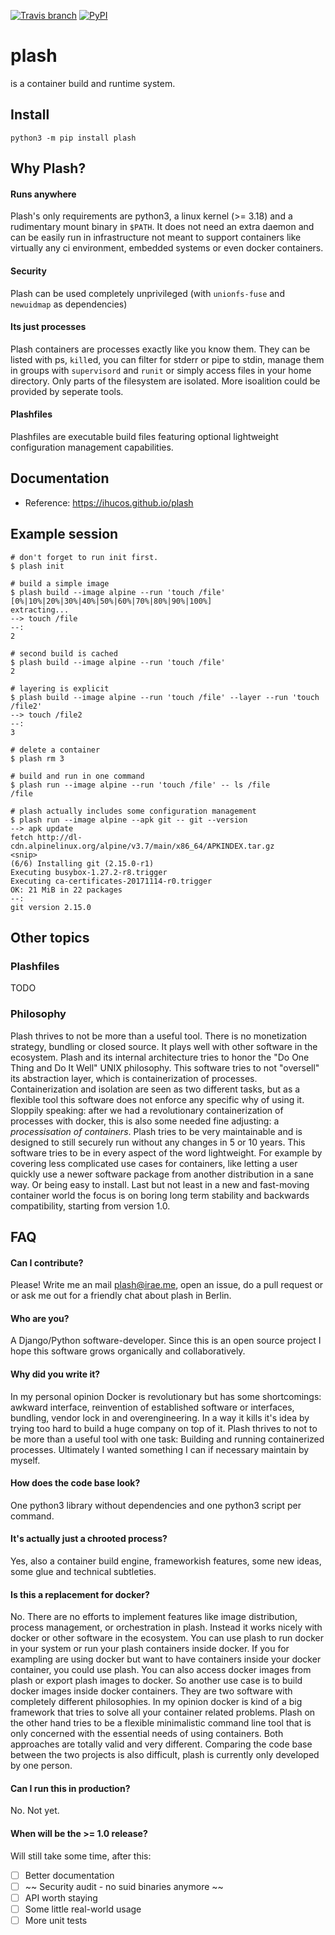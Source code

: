 [![Travis branch](https://img.shields.io/travis/ihucos/plash/master.svg?style=flat-square)](https://travis-ci.org/ihucos/plash#)
[![PyPI](https://img.shields.io/pypi/v/plash.svg?style=flat-square)](https://pypi.org/project/plash/)
# plash
is a container build and runtime system.

## Install
```
python3 -m pip install plash
```

## Why Plash?

#### Runs anywhere
Plash's only requirements are python3, a linux kernel (>= 3.18) and a rudimentary mount binary in `$PATH`. It does not need an extra daemon and can be easily run in infrastructure not meant to support containers like virtually any ci environment, embedded systems or even docker containers.

#### Security
Plash can be used completely unprivileged (with `unionfs-fuse` and `newuidmap` as dependencies)

#### Its just processes
Plash containers are processes exactly like you know them. They can be listed with ps, `kill`ed, you can filter for stderr or pipe to stdin, manage them in groups with `supervisord` and `runit` or simply access files in your home directory. Only parts of the filesystem are isolated. More isoalition could be provided by seperate tools.

#### Plashfiles
Plashfiles are executable build files featuring optional lightweight configuration management capabilities.

## Documentation
* Reference: https://ihucos.github.io/plash

## Example session

```
# don't forget to run init first.
$ plash init

# build a simple image
$ plash build --image alpine --run 'touch /file'
[0%|10%|20%|30%|40%|50%|60%|70%|80%|90%|100%]
extracting...
--> touch /file
--:
2

# second build is cached
$ plash build --image alpine --run 'touch /file'
2

# layering is explicit
$ plash build --image alpine --run 'touch /file' --layer --run 'touch /file2'
--> touch /file2
--:
3

# delete a container
$ plash rm 3

# build and run in one command
$ plash run --image alpine --run 'touch /file' -- ls /file
/file

# plash actually includes some configuration management
$ plash run --image alpine --apk git -- git --version
--> apk update
fetch http://dl-cdn.alpinelinux.org/alpine/v3.7/main/x86_64/APKINDEX.tar.gz
<snip>
(6/6) Installing git (2.15.0-r1)
Executing busybox-1.27.2-r8.trigger
Executing ca-certificates-20171114-r0.trigger
OK: 21 MiB in 22 packages
--:
git version 2.15.0
```

## Other topics

### Plashfiles
TODO

### Philosophy
Plash thrives to not be more than a useful tool. There is no monetization strategy, bundling or closed source. It plays well with other software in the ecosystem. Plash and its internal architecture tries to honor the "Do One Thing and Do It Well" UNIX philosophy. This software tries to not "oversell" its abstraction layer, which is containerization of processes. Containerization and isolation are seen as two different tasks, but as a flexible tool this software does not enforce any specific why of using it. Sloppily speaking: after we had a revolutionary containerization of processes with docker, this is also some needed fine adjusting: a *processisation of containers*.
Plash tries to be very maintainable and is designed to still securely run without any changes in 5 or 10 years. This software tries to be in every aspect of the word lightweight. For example by covering less complicated use cases for
containers, like letting a user quickly use a newer software package from another distribution in a sane way. Or being easy to install. Last but not least in a new and fast-moving container world the focus is on boring long term stability and backwards compatibility, starting from version 1.0.

## FAQ

#### Can I contribute?
Please! Write me an mail plash@irae.me, open an issue, do a pull request or or ask me out for a friendly chat about plash in Berlin.

#### Who are you?
A Django/Python software-developer. Since this is an open source project I hope this software grows organically and collaboratively.

#### Why did you write it?
In my personal opinion Docker is revolutionary but has some shortcomings: awkward interface, reinvention of established software or interfaces, bundling, vendor lock in and overengineering. In a way it kills it's idea by trying too hard to build a huge company on top of it. Plash thrives to not to be more than a useful tool with one task: Building and running containerized processes. Ultimately I wanted something I can if necessary maintain by myself.

#### How does the code base look?
One python3 library without dependencies and one python3 script per command.

#### It's actually just a chrooted process?
Yes, also a container build engine, frameworkish features, some new ideas, some glue and technical subtleties.

#### Is this a replacement for docker?
No. There are no efforts to implement features like image distribution, process management, or orchestration in plash.  Instead it works nicely with docker or other software in the ecosystem. You can use plash to run docker in your system or run your plash containers inside docker. If you for exampling are using docker but want to have containers inside your docker container, you could use plash. You can also access docker images from plash or export plash images to docker. So another use case is to build docker images inside docker containers. They are two software with completely different philosophies. In my opinion docker is kind of a big framework that tries to solve all your container related problems. Plash on the other hand tries to be a flexible minimalistic command line tool that is only concerned with the essential needs of using containers. Both approaches are totally valid and very different. Comparing the code base between the two projects is also difficult, plash is currently only developed by one person.

#### Can I run this in production?
No. Not yet.

#### When will be the >= 1.0 release?
Will still take some time, after this:
- [ ] Better documentation
- [ ] ~~ Security audit - no suid binaries anymore ~~
- [ ] API worth staying
- [ ] Some little real-world usage
- [ ] More unit tests
